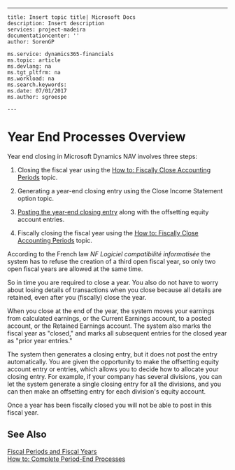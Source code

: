 ---
    title: Insert topic title| Microsoft Docs
    description: Insert description
    services: project-madeira
    documentationcenter: ''
    author: SorenGP

    ms.service: dynamics365-financials
    ms.topic: article
    ms.devlang: na
    ms.tgt_pltfrm: na
    ms.workload: na
    ms.search.keywords:
    ms.date: 07/01/2017
    ms.author: sgroespe

    ---
# Year End Processes Overview
Year end closing in Microsoft Dynamics NAV involves three steps:  
  
1.  Closing the fiscal year using the [How to: Fiscally Close Accounting Periods](../../LocalFunctionalityForMicrosoftDynamicsNav2016/France/how-to-fiscally-close-accounting-periods.md) topic.  
  
2.  Generating a year\-end closing entry using the Close Income Statement option topic.  
  
3.  [Posting the year\-end closing entry](../../LocalFunctionalityForMicrosoftDynamicsNav2016/France/how-to-post-the-year-end-closing-entry.md) along with the offsetting equity account entries.  
  
4.  Fiscally closing the fiscal year using the [How to: Fiscally Close Accounting Periods](../../LocalFunctionalityForMicrosoftDynamicsNav2016/France/how-to-fiscally-close-accounting-periods.md) topic.  
  
 According to the French law *NF Logiciel compatibilité informatisée* the system has to refuse the creation of a third open fiscal year, so only two open fiscal years are allowed at the same time.  
  
 So in time you are required to close a year. You also do not have to worry about losing details of transactions when you close because all details are retained, even after you \(fiscally\) close the year.  
  
 When you close at the end of the year, the system moves your earnings from calculated earnings, or the Current Earnings account, to a posted account, or the Retained Earnings account. The system also marks the fiscal year as "closed," and marks all subsequent entries for the closed year as "prior year entries."  
  
 The system then generates a closing entry, but it does not post the entry automatically. You are given the opportunity to make the offsetting equity account entry or entries, which allows you to decide how to allocate your closing entry. For example, if your company has several divisions, you can let the system generate a single closing entry for all the divisions, and you can then make an offsetting entry for each division's equity account.  
  
 Once a year has been fiscally closed you will not be able to post in this fiscal year.  
  
## See Also  
 [Fiscal Periods and Fiscal Years](../../LocalFunctionalityForMicrosoftDynamicsNav2016/France/fiscal-periods-and-fiscal-years.md)   
 [How to: Complete Period\-End Processes](../../Finance/how-to-complete-period-end-processes.md)